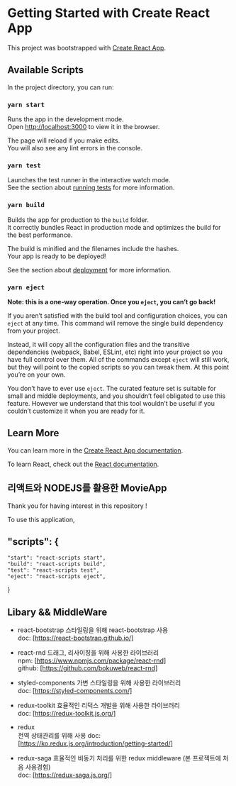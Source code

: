 # Getting Started with Create React App

This project was bootstrapped with [Create React App](https://github.com/facebook/create-react-app).

## Available Scripts

In the project directory, you can run:

### `yarn start`

Runs the app in the development mode.\
Open [http://localhost:3000](http://localhost:3000) to view it in the browser.

The page will reload if you make edits.\
You will also see any lint errors in the console.

### `yarn test`

Launches the test runner in the interactive watch mode.\
See the section about [running tests](https://facebook.github.io/create-react-app/docs/running-tests) for more information.

### `yarn build`

Builds the app for production to the `build` folder.\
It correctly bundles React in production mode and optimizes the build for the best performance.

The build is minified and the filenames include the hashes.\
Your app is ready to be deployed!

See the section about [deployment](https://facebook.github.io/create-react-app/docs/deployment) for more information.

### `yarn eject`

**Note: this is a one-way operation. Once you `eject`, you can’t go back!**

If you aren’t satisfied with the build tool and configuration choices, you can `eject` at any time. This command will remove the single build dependency from your project.

Instead, it will copy all the configuration files and the transitive dependencies (webpack, Babel, ESLint, etc) right into your project so you have full control over them. All of the commands except `eject` will still work, but they will point to the copied scripts so you can tweak them. At this point you’re on your own.

You don’t have to ever use `eject`. The curated feature set is suitable for small and middle deployments, and you shouldn’t feel obligated to use this feature. However we understand that this tool wouldn’t be useful if you couldn’t customize it when you are ready for it.

## Learn More

You can learn more in the [Create React App documentation](https://facebook.github.io/create-react-app/docs/getting-started).

To learn React, check out the [React documentation](https://reactjs.org/).

## 리액트와 NODEJS를 활용한 MovieApp

Thank you for having interest in this repository ! 

To use this application, 


## "scripts": {
    "start": "react-scripts start",
    "build": "react-scripts build",
    "test": "react-scripts test",
    "eject": "react-scripts eject",
  }

## Libary && MiddleWare
- react-bootstrap
스타일링을 위해 react-bootstrap 사용  
doc: [https://react-bootstrap.github.io/]  

- react-rnd
드래그, 리사이징을 위해 사용한 라이브러리  
npm: [https://www.npmjs.com/package/react-rnd]  
github: [https://github.com/bokuweb/react-rnd]  

- styled-components
가변 스타일링을 위해 사용한 라이브러리  
doc: [https://styled-components.com/]  

- redux-toolkit
효율적인 리덕스 개발을 위해 사용한 라이브러리  
doc: [https://redux-toolkit.js.org/]  

- redux  
전역 상태관리를 위해 사용
doc: [https://ko.redux.js.org/introduction/getting-started/]  

- redux-saga
효율적인 비동기 처리를 위한 redux middleware (본 프로젝트에 처음 사용경험)  
doc: [https://redux-saga.js.org/]  

